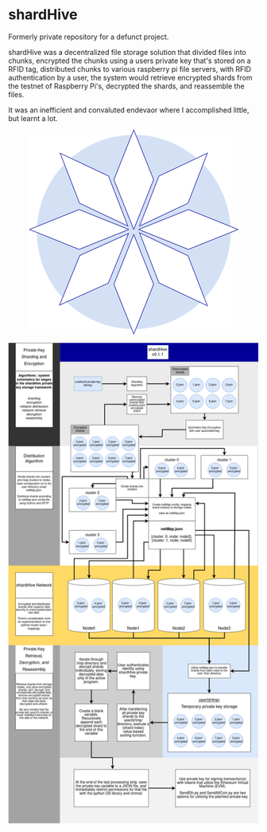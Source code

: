# shardHive

Formerly private repository for a defunct project.

shardHive was a decentralized file storage solution that divided files into chunks, encrypted the chunks using a users private key that's stored on a RFID tag, distributed chunks to various raspberry pi file servers, with RFID authentication by a user, the system would retrieve encrypted shards from the testnet of Raspberry Pi's, decrypted the shards, and reassemble the files.

It was an inefficient and convaluted endevaor where I accomplished little, but learnt a lot.


<p align="center">
  <img src="https://github.com/JBLarson/shardHive/blob/main/shardHive.png"/>
</p>

<p align="center">
  <img src="https://github.com/JBLarson/shardHive/blob/main/shardHive-v0.1.1.png"/>
</p>





